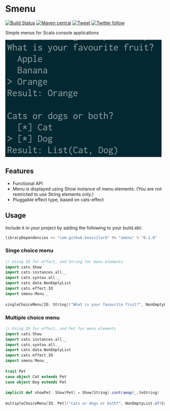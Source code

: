 # Smenu
[![Build Status](https://travis-ci.org/kovszilard/smenu.svg?branch=master)](https://travis-ci.org/kovszilard/smenu)
[![Maven central](https://img.shields.io/maven-central/v/com.github.kovszilard/smenu_2.12)](https://search.maven.org/search?q=smenu)
[![Tweet](https://img.shields.io/twitter/url?style=social&url=https%3A%2F%2Fgithub.com%2Fkovszilard%2Fsmenu)](https://twitter.com/intent/tweet?text=Wow:&url=https%3A%2F%2Fgithub.com%2Fkovszilard%2Fsmenu)
[![Twitter follow](https://img.shields.io/twitter/follow/kovszilard?style=social)](https://twitter.com/intent/follow?screen_name=kovszilard)

Simple menus for Scala console applications

![Screenshot](Screenshot.png)

## Features

* Functional API
* Menu is displayed using Show instance of menu elements. (You are not restricted to use String elements only.) 
* Pluggable effect type, based on cats-effect

## Usage

Include it in your project by adding the following to your build.sbt:

```scala
libraryDependencies += "com.github.kovszilard" %% "smenu" % "0.1.0"
```

### Singe choice menu

```scala
// Using IO for effect, and String for menu elements
import cats.Show
import cats.instances.all._
import cats.syntax.all._
import cats.data.NonEmptyList
import cats.effect.IO
import smenu.Menu._

singleChoiceMenu[IO, String]("What is your favourite fruit?", NonEmptyList.of("Apple", "Banana", "Orange"))
```

### Multiple choice menu

```scala
// Using IO for effect, and Pet for menu elements
import cats.Show
import cats.instances.all._
import cats.syntax.all._
import cats.data.NonEmptyList
import cats.effect.IO
import smenu.Menu._

trait Pet
case object Cat extends Pet
case object Dog extends Pet

implicit def showPet: Show[Pet] = Show[String].contramap(_.toString)

multipleChoiceMenu[IO, Pet]("Cats or dogs or both?", NonEmptyList.of(Cat, Dog))
```
